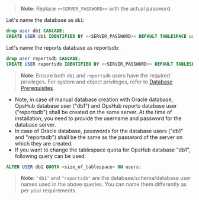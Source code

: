 > **Note:** Replace `<<SERVER_PASSWORD>>` with the actual password.

Let's name the database as `db1`:

```sql
drop user db1 CASCADE;
CREATE USER db1 IDENTIFIED BY <<SERVER_PASSWORD>> DEFAULT TABLESPACE users QUOTA 500M ON users TEMPORARY TABLESPACE temp PROFILE DEFAULT ACCOUNT UNLOCK
```

Let's name the reports database as reportsdb:

```sql
drop user reportsdb CASCADE;
CREATE USER reportsdb IDENTIFIED BY <<SERVER_PASSWORD>> DEFAULT TABLESPACE users QUOTA 2048M ON users TEMPORARY TABLESPACE temp PROFILE DEFAULT ACCOUNT UNLOCK
```

>**Note**:  Ensure both `db1` and `reportsdb` users have the required privileges. For system and object privileges, refer to [Database Prerequisites](prerequisites.md#database-prerequisites).

* Note, in case of manual database creation with Oracle database, OpsHub database user ("db1") and OpsHub reports database user ("reportsdb") shall be created on the same server. At the time of installation, you need to provide the username and password for the database server.
* In case of Oracle database, passwords for the database users ("db1" and "reportsdb") shall be the same as the password of the server on which they are created.
* If you want to change the tablespace quota for OpsHub database "db1", following query can be used: 

```sql
ALTER USER db1 QUOTA <size_of_tablespace> ON users;
```
> **Note:** `"db1"` and `"reportsdb"` are the database/schema/database user names used in the above queries. You can name them differently as per your requirements.
